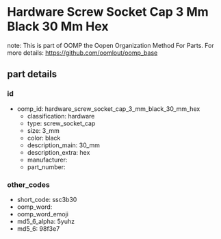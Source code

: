 # Hardware Screw Socket Cap 3 Mm Black 30 Mm Hex  

note: This is part of OOMP the Oopen Organization Method For Parts. For more details: https://github.com/oomlout/oomp_base

##  part details





### id
* oomp_id: hardware_screw_socket_cap_3_mm_black_30_mm_hex
  * classification: hardware
  * type: screw_socket_cap
  * size: 3_mm
  * color: black
  * description_main: 30_mm
  * description_extra: hex
  * manufacturer: 
  * part_number: 

### other_codes
* short_code: ssc3b30
* oomp_word: 
* oomp_word_emoji 
* md5_6_alpha: 5yuhz
* md5_6: 98f3e7